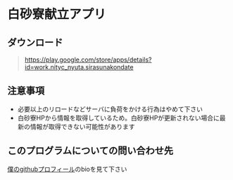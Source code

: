 # 白砂寮献立アプリ

## ダウンロード
> https://play.google.com/store/apps/details?id=work.nityc_nyuta.sirasunakondate

## 注意事項
- 必要以上のリロードなどサーバに負荷をかける行為はやめて下さい
- 白砂寮HPから情報を取得しているため。白砂寮HPが更新されない場合に最新の情報が取得できない可能性があります

## このプログラムについての問い合わせ先
[僕のgithubプロフィール](https://github.com/Yuta1004)のbioを見て下さい
